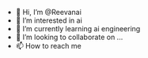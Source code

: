 - 👋 Hi, I’m @Reevanai
- 👀 I’m interested in ai
- 🌱 I’m currently learning ai engineering 
- 💞️ I’m looking to collaborate on ...
- 📫 How to reach me 
